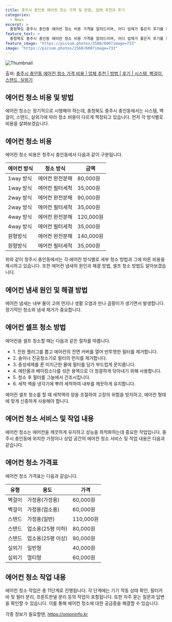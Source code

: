 ```yaml
---
title: 충주시 충인동 에어컨 청소 가격 및 방법, 업체 추천과 후기
categories:
  - News
excerpt: >
  충청북도 충주시 충인동 에어컨 청소 비용 가격을 알려드리며, 어디 업체가 좋은지 후기를 통해 알아보겠습니다. 현재 글에서는 시스템, 벽걸이, 스탠드, 실외기 각각에 대해 청소 비용이 나와 있으니 참고하시면 되겠습니다. 에어컨 분해 청소 방법 보기 👈 클릭셀프 에어컨 청소 방법 보기👈 클릭충주시 충인동 에어컨 청소 비용시스템에어컨 방식클리닝방식금액1way 방식에어컨 완전분해80,000원1way 방식에어컨 필터세척35,000원2way 방식에어컨 완전분해90,000원2way 방식에어컨 필터세척35,000원4way 방식에어컨 완전분해120,000원4way 방식에어컨 필터세척35,000원원형방식에어컨 완전분해140,000원원형방식에어컨 필터세척35,000원에어컨 청소 견적 샘플 보기 👈 클릭에어컨 냄새의 원인에어..
feature_text: >
  충청북도 충주시 충인동 에어컨 청소 비용 가격을 알려드리며, 어디 업체가 좋은지 후기를 통해 알아보겠습니다. 현재 글에서는 시스템, 벽걸이, 스탠드, 실외기 각각에 대해 청소 비용이 나와 있으니 참고하시면 되겠습니다. 에어컨 분해 청소 방법 보기 👈 클릭셀프 에어컨 청소 방법 보기👈 클릭충주시 충인동 에어컨 청소 비용시스템에어컨 방식클리닝방식금액1way 방식에어컨 완전분해80,000원1way 방식에어컨 필터세척35,000원2way 방식에어컨 완전분해90,000원2way 방식에어컨 필터세척35,000원4way 방식에어컨 완전분해120,000원4way 방식에어컨 필터세척35,000원원형방식에어컨 완전분해140,000원원형방식에어컨 필터세척35,000원에어컨 청소 견적 샘플 보기 👈 클릭에어컨 냄새의 원인에어..
feature_image: "https://picsum.photos/2560/600?image=733"
image: "https://picsum.photos/2560/600?image=733"
---
```


![Thumbnail](https://img1.daumcdn.net/thumb/R800x0/?scode=mtistory2&fname=https%3A%2F%2Fblog.kakaocdn.net%2Fdn%2FKDVp5%2FbtsHAy8dpyv%2F4bJkRcGMsu9UkjEF3HWbZK%2Fimg.webp)

<p>출처: <a href="https://onioninfo.kr/entry/%EC%B6%A9%EC%A3%BC%EC%8B%9C-%EC%B6%A9%EC%9D%B8%EB%8F%99-%EC%97%90%EC%96%B4%EC%BB%A8-%EC%B2%AD%EC%86%8C-%EA%B0%80%EA%B2%A9-%EB%B9%84%EC%9A%A9-%EC%97%85%EC%B2%B4-%EC%B6%94%EC%B2%9C-%EB%B0%A9%EB%B2%95-%ED%9B%84%EA%B8%B0-%EC%8B%9C%EC%8A%A4%ED%85%9C-%EB%B2%BD%EA%B1%B8%EC%9D%B4-%EC%8A%A4%ED%83%A0%EB%93%9C-%EC%8B%A4%EC%99%B8%EA%B8%B0" rel="dofollow">충주시 충인동 에어컨 청소 가격 비용 | 업체 추천 | 방법 | 후기 | 시스템, 벽걸이, 스탠드, 실외기</a> </p>

## 에어컨 청소 비용 및 방법

에어컨 청소는 정기적으로 시행해야 하는데, 충청북도 충주시 충인동에서는 시스템, 벽걸이, 스탠드, 실외기에 따라 청소 비용이 다르게 책정되고
있습니다. 먼저 각 방식별로 비용을 살펴보겠습니다.

## 에어컨 청소 비용

에어컨 청소 비용은 청주시 충인동에서 다음과 같이 구분됩니다.

**에어컨 방식** | **청소 방식** | **금액**  
---|---|---  
1way 방식 | 에어컨 완전분해 | 80,000원  
1way 방식 | 에어컨 필터세척 | 35,000원  
2way 방식 | 에어컨 완전분해 | 90,000원  
2way 방식 | 에어컨 필터세척 | 35,000원  
4way 방식 | 에어컨 완전분해 | 120,000원  
4way 방식 | 에어컨 필터세척 | 35,000원  
원형방식 | 에어컨 완전분해 | 140,000원  
원형방식 | 에어컨 필터세척 | 35,000원  
  
위와 같이 청주시 충인동에서는 각 에어컨 방식별로 세부 청소 방법과 그에 따른 비용을 제시하고 있습니다. 또한 에어컨 냄새의 원인과 해결
방법, 셀프 청소 방법도 알아보겠습니다.

## 에어컨 냄새 원인 및 해결 방법

에어컨 냄새는 내부 물이 고여 먼지나 생활 오염과 만나 곰팡이가 생기면서 발생합니다. 정기적인 청소와 냄새 제거가 중요합니다.

## **에어컨 셀프 청소 방법**

에어컨을 셀프 청소할 때는 다음과 같은 절차를 따릅니다.

  * 1\. 전원 플러그를 뽑고 에어컨의 전면 커버를 열어 반투명한 필터를 제거합니다.
  * 2\. 솔이나 진공청소기로 필터의 먼지를 제거합니다.
  * 3\. 중성세제를 푼 미지근한 물에 필터를 담가 부드럽게 문지릅니다.
  * 4\. 에탄올과 베이킹소다를 섞은 용액으로 더 청결하게 닦아내기 위해 사용합니다.
  * 5\. 청소 후 필터를 그늘에서 건조시킵니다.
  * 6\. 세척 액을 냉각기에 뿌려 세척하여 내부를 깨끗하게 유지합니다.

에어컨 셀프 청소를 할 때 세척액의 양을 조절하여 고장의 위험을 방지하고, 에어컨 형태에 맞게 신중하게 사용해야 합니다.

## 에어컨 청소 서비스 및 작업 내용

에어컨 청소는 에어컨을 깨끗하게 유지하고 성능을 최적화하는데 중요한 작업입니다. 충주시 충인동에 위치한 가정이나 상업 공간의 에어컨 청소
서비스 및 작업 내용은 다음과 같습니다.

## 에어컨 청소 가격표

에어컨 청소 가격표는 다음과 같습니다.

**유형** | **용도** | **가격**  
---|---|---  
벽걸이 | 가정용(가정용) | 60,000원  
벽걸이 | 가정용(업소용) | 60,000원  
스탠드 | 가정용(일반) | 110,000원  
스탠드 | 업소용(25평 이하) | 80,000원  
스탠드 | 업소용(25평 이상) | 90,000원  
실외기 | 일반형 | 40,000원  
실외기 | 멀티형 | 60,000원  
  
## 에어컨 청소 작업 내용

에어컨 청소 작업은 총 11단계로 진행됩니다. 각 단계에는 기기 작동 상태 확인, 필터카바 및 필터 분리, 프론트판넬 분리 등의 작업이
포함됩니다. 또한 자주 묻는 질문과 답변을 확인할 수 있습니다. 이를 통해 에어컨 청소에 대한 궁금증을 해결할 수 있습니다.



 

각종 정보가 필요할땐, <a href="https://onioninfo.kr" rel="dofollow">https://onioninfo.kr</a>


